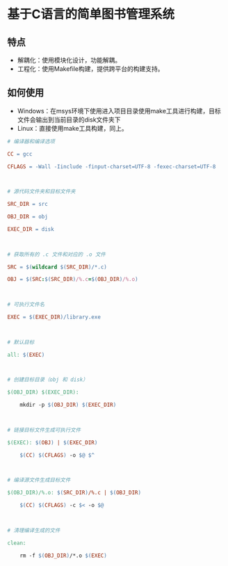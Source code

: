 # 基于C语言的简单图书管理系统

## 特点
- 解耦化：使用模块化设计，功能解耦。
- 工程化：使用Makefile构建，提供跨平台的构建支持。

## 如何使用
- Windows：在msys环境下使用进入项目目录使用make工具进行构建，目标文件会输出到当前目录的disk文件夹下
- Linux：直接使用make工具构建，同上。

```Makefile
# 编译器和编译选项

CC = gcc

CFLAGS = -Wall -Iinclude -finput-charset=UTF-8 -fexec-charset=UTF-8

  

# 源代码文件夹和目标文件夹

SRC_DIR = src

OBJ_DIR = obj

EXEC_DIR = disk

  

# 获取所有的 .c 文件和对应的 .o 文件

SRC = $(wildcard $(SRC_DIR)/*.c)

OBJ = $(SRC:$(SRC_DIR)/%.c=$(OBJ_DIR)/%.o)

  

# 可执行文件名

EXEC = $(EXEC_DIR)/library.exe

  

# 默认目标

all: $(EXEC)

  

# 创建目标目录（obj 和 disk）

$(OBJ_DIR) $(EXEC_DIR):

    mkdir -p $(OBJ_DIR) $(EXEC_DIR)

  

# 链接目标文件生成可执行文件

$(EXEC): $(OBJ) | $(EXEC_DIR)

    $(CC) $(CFLAGS) -o $@ $^

  

# 编译源文件生成目标文件

$(OBJ_DIR)/%.o: $(SRC_DIR)/%.c | $(OBJ_DIR)

    $(CC) $(CFLAGS) -c $< -o $@

  

# 清理编译生成的文件

clean:

    rm -f $(OBJ_DIR)/*.o $(EXEC)
```